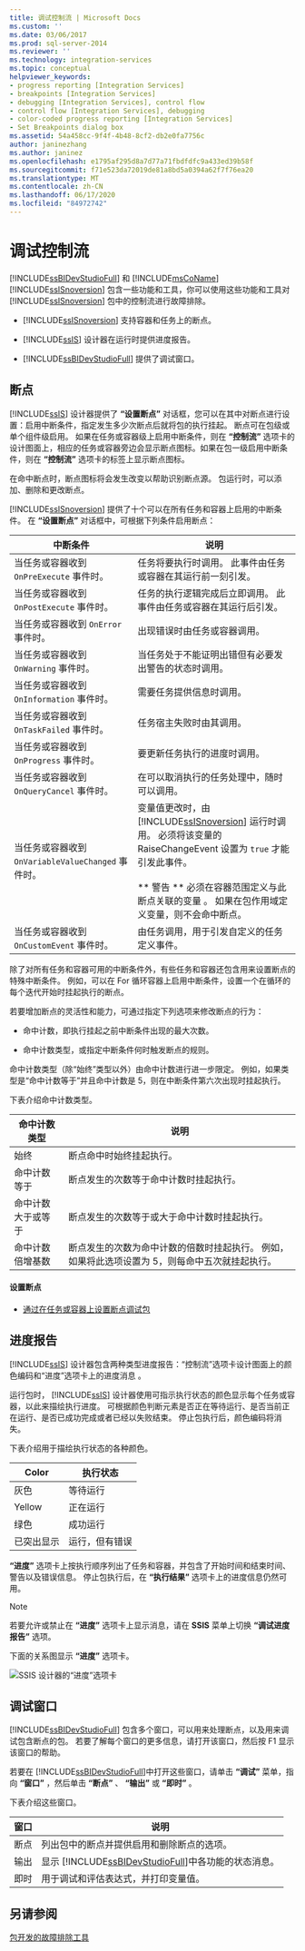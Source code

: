 ```yaml
---
title: 调试控制流 | Microsoft Docs
ms.custom: ''
ms.date: 03/06/2017
ms.prod: sql-server-2014
ms.reviewer: ''
ms.technology: integration-services
ms.topic: conceptual
helpviewer_keywords:
- progress reporting [Integration Services]
- breakpoints [Integration Services]
- debugging [Integration Services], control flow
- control flow [Integration Services], debugging
- color-coded progress reporting [Integration Services]
- Set Breakpoints dialog box
ms.assetid: 54a458cc-9f4f-4b48-8cf2-db2e0fa7756c
author: janinezhang
ms.author: janinez
ms.openlocfilehash: e1795af295d8a7d77a71fbdfdfc9a433ed39b58f
ms.sourcegitcommit: f71e523da72019de81a8bd5a0394a62f7f76ea20
ms.translationtype: MT
ms.contentlocale: zh-CN
ms.lasthandoff: 06/17/2020
ms.locfileid: "84972742"
---
```

# <a name="debugging-control-flow"></a>调试控制流
  [!INCLUDE[ssBIDevStudioFull](../../../includes/ssbidevstudiofull-md.md)] 和 [!INCLUDE[msCoName](../../includes/msconame-md.md)] [!INCLUDE[ssISnoversion](../../../includes/ssisnoversion-md.md)] 包含一些功能和工具，你可以使用这些功能和工具对 [!INCLUDE[ssISnoversion](../../../includes/ssisnoversion-md.md)] 包中的控制流进行故障排除。

-   [!INCLUDE[ssISnoversion](../../../includes/ssisnoversion-md.md)] 支持容器和任务上的断点。

-   [!INCLUDE[ssIS](../../../includes/ssis-md.md)] 设计器在运行时提供进度报告。

-   [!INCLUDE[ssBIDevStudioFull](../../../includes/ssbidevstudiofull-md.md)] 提供了调试窗口。

## <a name="breakpoints"></a>断点
 [!INCLUDE[ssIS](../../../includes/ssis-md.md)] 设计器提供了 **“设置断点”** 对话框，您可以在其中对断点进行设置：启用中断条件，指定发生多少次断点后就将包的执行挂起。 断点可在包级或单个组件级启用。 如果在任务或容器级上启用中断条件，则在 **“控制流”** 选项卡的设计图面上，相应的任务或容器旁边会显示断点图标。如果在包一级启用中断条件，则在 **“控制流”** 选项卡的标签上显示断点图标。

 在命中断点时，断点图标将会发生改变以帮助识别断点源。 包运行时，可以添加、删除和更改断点。

 [!INCLUDE[ssISnoversion](../../../includes/ssisnoversion-md.md)] 提供了十个可以在所有任务和容器上启用的中断条件。 在 **“设置断点”** 对话框中，可根据下列条件启用断点：

|中断条件|说明|
|---------------------|-----------------|
|当任务或容器收到 `OnPreExecute` 事件时。|任务将要执行时调用。 此事件由任务或容器在其运行前一刻引发。|
|当任务或容器收到 `OnPostExecute` 事件时。|任务的执行逻辑完成后立即调用。 此事件由任务或容器在其运行后引发。|
|当任务或容器收到 `OnError` 事件时。|出现错误时由任务或容器调用。|
|当任务或容器收到 `OnWarning` 事件时。|当任务处于不能证明出错但有必要发出警告的状态时调用。|
|当任务或容器收到 `OnInformation` 事件时。|需要任务提供信息时调用。|
|当任务或容器收到 `OnTaskFailed` 事件时。|任务宿主失败时由其调用。|
|当任务或容器收到 `OnProgress` 事件时。|要更新任务执行的进度时调用。|
|当任务或容器收到 `OnQueryCancel` 事件时。|在可以取消执行的任务处理中，随时可以调用。|
|当任务或容器收到 `OnVariableValueChanged` 事件时。|变量值更改时，由 [!INCLUDE[ssISnoversion](../../../includes/ssisnoversion-md.md)] 运行时调用。 必须将该变量的 RaiseChangeEvent 设置为 `true` 才能引发此事件。<br /><br /> &#42;&#42; 警告 &#42;&#42; 必须在容器范围定义与此断点关联的变量   。 如果在包作用域定义变量，则不会命中断点。|
|当任务或容器收到 `OnCustomEvent` 事件时。|由任务调用，用于引发自定义的任务定义事件。|

 除了对所有任务和容器可用的中断条件外，有些任务和容器还包含用来设置断点的特殊中断条件。 例如，可以在 For 循环容器上启用中断条件，设置一个在循环的每个迭代开始时挂起执行的断点。

 若要增加断点的灵活性和能力，可通过指定下列选项来修改断点的行为：

-   命中计数，即执行挂起之前中断条件出现的最大次数。

-   命中计数类型，或指定中断条件何时触发断点的规则。

 命中计数类型（除“始终”类型以外）由命中计数进行进一步限定。 例如，如果类型是“命中计数等于”并且命中计数是 5，则在中断条件第六次出现时挂起执行。

 下表介绍命中计数类型。

|命中计数类型|说明|
|--------------------|-----------------|
|始终|断点命中时始终挂起执行。|
|命中计数等于|断点发生的次数等于命中计数时挂起执行。|
|命中计数大于或等于|断点发生的次数等于或大于命中计数时挂起执行。|
|命中计数倍增基数|断点发生的次数为命中计数的倍数时挂起执行。 例如，如果将此选项设置为 5，则每命中五次就挂起执行。|

#### <a name="to-set-breakpoints"></a>设置断点

-   [通过在任务或容器上设置断点调试包](../debug-a-package-by-setting-breakpoints-on-a-task-or-a-container.md)

## <a name="progress-reporting"></a>进度报告
 [!INCLUDE[ssIS](../../../includes/ssis-md.md)] 设计器包含两种类型进度报告：“控制流”选项卡设计图面上的颜色编码和“进度”选项卡上的进度消息   。

 运行包时， [!INCLUDE[ssIS](../../../includes/ssis-md.md)] 设计器使用可指示执行状态的颜色显示每个任务或容器，以此来描绘执行进度。 可根据颜色判断元素是否正在等待运行、是否当前正在运行、是否已成功完成或者已经以失败结束。 停止包执行后，颜色编码将消失。

 下表介绍用于描绘执行状态的各种颜色。

|Color|执行状态|
|-----------|----------------------|
|灰色|等待运行|
|Yellow|正在运行|
|绿色|成功运行|
|已突出显示|运行，但有错误|

 **“进度”** 选项卡上按执行顺序列出了任务和容器，并包含了开始时间和结束时间、警告以及错误信息。 停止包执行后，在 **“执行结果”** 选项卡上的进度信息仍然可用。

> [!NOTE]
>  若要允许或禁止在 **“进度”** 选项卡上显示消息，请在 **SSIS** 菜单上切换 **“调试进度报告”** 选项。

 下面的关系图显示 **“进度”** 选项卡。

 ![SSIS 设计器的“进度”选项卡](../media/mw-dtsflow04.gif "SSIS 设计器的“进度”选项卡")

## <a name="debug-windows"></a>调试窗口
 [!INCLUDE[ssBIDevStudioFull](../../../includes/ssbidevstudiofull-md.md)] 包含多个窗口，可以用来处理断点，以及用来调试包含断点的包。 若要了解每个窗口的更多信息，请打开该窗口，然后按 F1 显示该窗口的帮助。

 若要在 [!INCLUDE[ssBIDevStudioFull](../../../includes/ssbidevstudiofull-md.md)]中打开这些窗口，请单击 **“调试”** 菜单，指向 **“窗口”** ，然后单击 **“断点”** 、 **“输出”** 或 **“即时”** 。

 下表介绍这些窗口。

|窗口|说明|
|------------|-----------------|
|断点|列出包中的断点并提供启用和删除断点的选项。|
|输出|显示 [!INCLUDE[ssBIDevStudioFull](../../../includes/ssbidevstudiofull-md.md)]中各功能的状态消息。|
|即时|用于调试和评估表达式，并打印变量值。|

## <a name="see-also"></a>另请参阅
 [包开发的故障排除工具](troubleshooting-tools-for-package-development.md)


